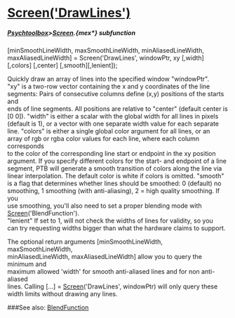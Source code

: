 # [Screen('DrawLines')](Screen-DrawLines) 
##### [Psychtoolbox](Psychtoolbox)>[Screen](Screen).{mex*} subfunction

[minSmoothLineWidth, maxSmoothLineWidth, minAliasedLineWidth, maxAliasedLineWidth] = Screen('DrawLines', windowPtr, xy [,width] [,colors] [,center] [,smooth][,lenient]);

Quickly draw an array of lines into the specified window "windowPtr".  
"xy" is a two-row vector containing the x and y coordinates of the line  
segments: Pairs of consecutive columns define (x,y) positions of the starts and  
ends of line segments. All positions are relative to "center" (default center is  
[0 0]). "width" is either a scalar with the global width for all lines in pixels  
(default is 1), or a vector with one separate width value for each separate  
line. "colors" is either a single global color argument for all lines, or an  
array of rgb or rgba color values for each line, where each column corresponds  
to the color of the corresponding line start or endpoint in the xy position  
argument. If you specify different colors for the start- and endpoint of a line  
segment, PTB will generate a smooth transition of colors along the line via  
linear interpolation. The default color is white if colors is omitted. "smooth"  
is a flag that determines whether lines should be smoothed: 0 (default) no  
smoothing, 1 smoothing (with anti-aliasing), 2 = high quality smoothing. If you  
use smoothing, you'll also need to set a proper blending mode with  
[Screen](Screen)('BlendFunction').  
"lenient" If set to 1, will not check the widths of lines for validity, so you  
can try requesting widths bigger than what the hardware claims to support.  
  
The optional return arguments [minSmoothLineWidth, maxSmoothLineWidth,  
minAliasedLineWidth, maxAliasedLineWidth] allow you to query the minimum and  
maximum allowed 'width' for smooth anti-aliased lines and for non anti-aliased  
lines. Calling [...] = [Screen](Screen)('DrawLines', windowPtr) will only query these  
width limits without drawing any lines.  
  


###See also:
[BlendFunction](Screen-BlendFunction)
